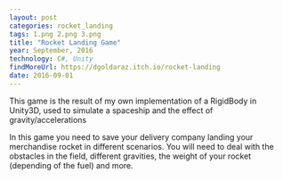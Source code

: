 ```yaml
---
layout: post
categories: rocket_landing
tags: 1.png 2.png 3.png
title: "Rocket Landing Game"
year: September, 2016
technology: C#, Unity
findMoreUrl: https://dgoldaraz.itch.io/rocket-landing
date: 2016-09-01
---
```

						
This game is the result of my own implementation of a RigidBody in Unity3D, used to simulate a spaceship and the effect of gravity/accelerations

In this game you need to save your delivery company landing your merchandise rocket in different scenarios. You will need to deal with the obstacles in the field, different gravities, the weight of your rocket (depending of the fuel) and more.
